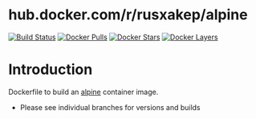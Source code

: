 # hub.docker.com/r/rusxakep/alpine

[![Build Status](https://img.shields.io/docker/build/rusxakep/alpine.svg)](https://hub.docker.com/r/rusxakep/alpine)
[![Docker Pulls](https://img.shields.io/docker/pulls/rusxakep/alpine.svg)](https://hub.docker.com/r/rusxakep/alpine)
[![Docker Stars](https://img.shields.io/docker/stars/rusxakep/alpine.svg)](https://hub.docker.com/r/rusxakep/alpine)
[![Docker 
Layers](https://images.microbadger.com/badges/image/rusxakep/alpine.svg)](https://microbadger.com/images/rusxakep/alpine)

# Introduction

Dockerfile to build an [alpine](https://www.alpinelinux.org/) container image.

* Please see individual branches for versions and builds
